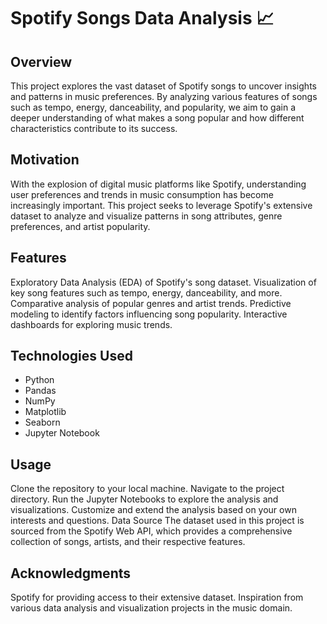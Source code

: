 # Spotify Songs Data Analysis 📈

## Overview
This project explores the vast dataset of Spotify songs to uncover insights and patterns in music preferences. By analyzing various features of songs such as tempo, energy, danceability, and popularity, we aim to gain a deeper understanding of what makes a song popular and how different characteristics contribute to its success.

## Motivation
With the explosion of digital music platforms like Spotify, understanding user preferences and trends in music consumption has become increasingly important. This project seeks to leverage Spotify's extensive dataset to analyze and visualize patterns in song attributes, genre preferences, and artist popularity.

## Features
Exploratory Data Analysis (EDA) of Spotify's song dataset. Visualization of key song features such as tempo, energy, danceability, and more. Comparative analysis of popular genres and artist trends. Predictive modeling to identify factors influencing song popularity. Interactive dashboards for exploring music trends.

## Technologies Used
  - Python
  - Pandas
  - NumPy
  - Matplotlib
  - Seaborn
  - Jupyter Notebook

## Usage
Clone the repository to your local machine. Navigate to the project directory. Run the Jupyter Notebooks to explore the analysis and visualizations. Customize and extend the analysis based on your own interests and questions. Data Source The dataset used in this project is sourced from the Spotify Web API, which provides a comprehensive collection of songs, artists, and their respective features.

## Acknowledgments
Spotify for providing access to their extensive dataset. Inspiration from various data analysis and visualization projects in the music domain.


